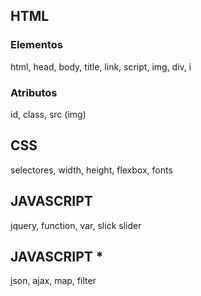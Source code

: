 ## HTML

### Elementos

html, head, body, title, link, script, img, div, i

### Atributos

id, class, src (img)

## CSS

selectores, width, height, flexbox, fonts

## JAVASCRIPT

jquery, function, var, slick slider

## JAVASCRIPT *

json, ajax, map, filter
